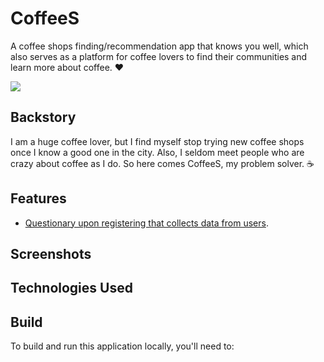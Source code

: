 # CoffeeS
A coffee shops finding/recommendation app that knows you well, which also serves as a platform for coffee lovers to find their communities and learn more about coffee. :heart:


![](http://g.recordit.co/bU4rB6ovXa.gif)


## Backstory
I am a huge coffee lover, but I find myself stop trying new coffee shops once I know a good one in the city. Also, I seldom meet people who are crazy about coffee as I do. So here comes CoffeeS, my problem solver.  :coffee:

## Features
- [Questionary upon registering that collects data from users](https://pages.github.com/).

## Screenshots

## Technologies Used

## Build

To build and run this application locally, you'll need to:

